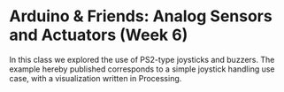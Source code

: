 # Arduino & Friends: Analog Sensors and Actuators (Week 6)

In this class we explored the use of PS2-type joysticks and buzzers. The example hereby published corresponds to a simple joystick handling use case, with a visualization written in Processing.